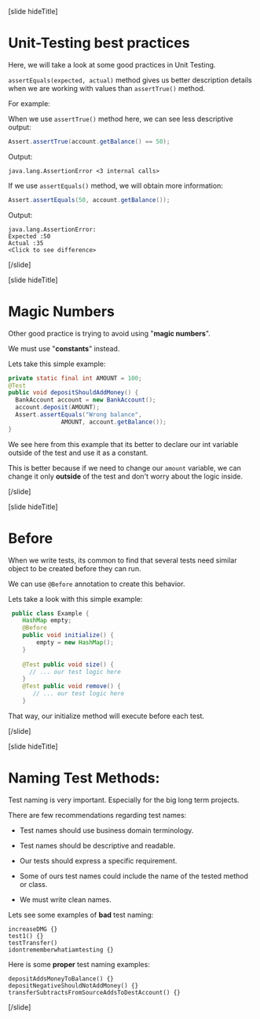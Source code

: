 [slide hideTitle]

# Unit-Testing best practices

Here, we will take a look at some good practices in Unit Testing.

`assertEquals(expected, actual)` method gives us better description details when we are working with values than `assertTrue()` method.

For example:

When we use `assertTrue()` method here, we can see less descriptive output:

``` java
Assert.assertTrue(account.getBalance() == 50);
```

Output: 

```
java.lang.AssertionError <3 internal calls>
```

If we use `assertEquals()` method, we will obtain more information:

``` java
Assert.assertEquals(50, account.getBalance());
```

Output: 

```
java.lang.AssertionError:
Expected :50
Actual :35
<Click to see difference>
```


[/slide]

[slide hideTitle]

# Magic Numbers

Other good practice is trying to avoid using "**magic numbers**".

We must use "**constants**" instead.

Lets take this simple example:

``` java
private static final int AMOUNT = 100;
@Test
public void depositShouldAddMoney() {
  BankAccount account = new BankAccount();
  account.deposit(AMOUNT);
  Assert.assertEquals("Wrong balance",    
               AMOUNT, account.getBalance());
}
```

We see here from this example that its better to declare our int variable outside of the test and use it as a constant.

This is better because if we need to change our `amount` variable, we can change it only **outside** of the test and don't worry about the logic inside.

[/slide]

[slide hideTitle]

# Before

When we write tests, its common to find that several tests need similar object to be created before they can run.

We can use `@Before` annotation to create this behavior.

Lets take a look with this simple example:

``` java
 public class Example {
    HashMap empty;
    @Before
    public void initialize() {
        empty = new HashMap();
    }
    
    @Test public void size() {
      // ... our test logic here
    }
    @Test public void remove() {
       // ... our test logic here
    }
```

That way, our initialize method will execute before each test.


[/slide]

[slide hideTitle]

# Naming Test Methods:

Test naming is very important. Especially for the big long term projects.

There are few recommendations regarding test names:

- Test names should use business domain terminology.

- Test names should be descriptive and readable.

- Our tests should express a specific requirement.

- Some of ours test names could include the name of the tested method or class.

- We must write clean names.

Lets see some examples of **bad** test naming:

```
increaseDMG {}
test1() {}
testTransfer()
idontrememberwhatiamtesting {}
```

Here is some **proper** test naming examples:

```
depositAddsMoneyToBalance() {}
depositNegativeShouldNotAddMoney() {}
transferSubtractsFromSourceAddsToDestAccount() {}
```




[/slide]
